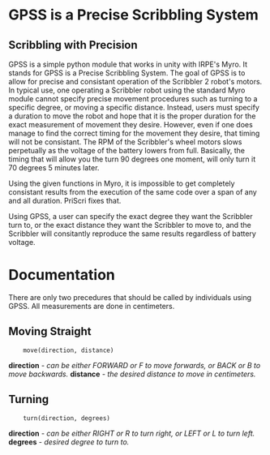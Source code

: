 GPSS is a Precise Scribbling System
======
Scribbling with Precision
-------------------------

GPSS is a simple python module that works in unity with IRPE's Myro. It stands for GPSS is a Precise Scribbling System. The goal of GPSS is to allow for precise and consistant operation of the Scribbler 2 robot's motors. In typical use, one operating a Scribbler robot using the standard Myro module cannot specify precise movement procedures such as turning to a specific degree, or moving a specific distance. Instead, users must specify a duration to move the robot and hope that it is the proper duration for the exact measurement of movement they desire. However, even if one does manage to find the correct timing for the movement they desire, that timing will not be consistant. The RPM of the Scribbler's wheel motors slows perpetually as the voltage of the battery lowers from full. Basically, the timing that will allow you the turn 90 degrees one moment, will only turn it 70 degrees 5 minutes later. 

Using the given functions in Myro, it is impossible to get completely consistant results from the execution of the same code over a span of any and all duration. PriScri fixes that.

Using GPSS, a user can specify the exact degree they want the Scribbler turn to, or the exact distance they want the Scribbler to move to, and the Scribbler will consitantly reproduce the same results regardless of battery voltage.

Documentation
=============
There are only two precedures that should be called by individuals using GPSS. All measurements are done in centimeters.

Moving Straight
----------------
        move(direction, distance)
**direction** - *can be either FORWARD or F to move forwards, or BACK or B to move backwards.*
**distance** - *the desired distance to move in centimeters.*

Turning
-------
        turn(direction, degrees)
**direction** - *can be either RIGHT or R to turn right, or LEFT or L to turn left.*
**degrees** - *desired degree to turn to.*
